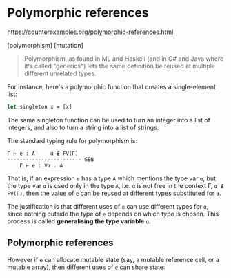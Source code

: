 # Polymorphic references

https://counterexamples.org/polymorphic-references.html

[polymorphism] [mutation]

>Polymorphism, as found in ML and Haskell (and in C# and Java where it's called "generics") lets the same definition be reused at multiple different unrelated types.

For instance, here's a polymorphic function that creates a single-element list:

```ocaml
let singleton x = [x]
```

The same singleton function can be used to turn an integer into a list of integers, and also to turn a string into a list of strings.

The standard typing rule for polymorphism is:

```
Γ ⊢ e : A     α ∉ FV(Γ)
------------------------ GEN
    Γ ⊢ e : ∀α . A
```

That is, if an expression `e` has a type `A` 
which mentions the type var `α`, 
but the type var `α` is used only in the type `A`, 
i.e. `α` is not free in the context Γ, `α ∉ FV(Γ)`, 
then the value of `e` 
can be reused at different types 
substituted for `α`.

The justification is that different uses of `e` can use different types for `α`, since nothing outside the type of `e` depends on which type is chosen. This process is called **generalising the type variable** `α`.


## Polymorphic references

However if `e` can allocate mutable state (say, a mutable reference cell, or a mutable array), then different uses of `e` can share state:
